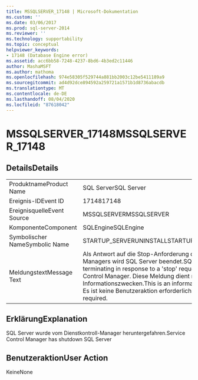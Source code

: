```yaml
---
title: MSSQLSERVER_17148 | Microsoft-Dokumentation
ms.custom: ''
ms.date: 03/06/2017
ms.prod: sql-server-2014
ms.reviewer: ''
ms.technology: supportability
ms.topic: conceptual
helpviewer_keywords:
- 17148 (Database Engine error)
ms.assetid: acc6bb58-7248-4237-8bd6-4b3ed2c11446
author: MashaMSFT
ms.author: mathoma
ms.openlocfilehash: 974e58305f529744a881bb2003c12be5411189a9
ms.sourcegitcommit: ad4d92dce894592a259721a1571b1d8736abacdb
ms.translationtype: MT
ms.contentlocale: de-DE
ms.lasthandoff: 08/04/2020
ms.locfileid: "87618042"
---
```

# <a name="mssqlserver_17148"></a><span data-ttu-id="3b5a4-102">MSSQLSERVER_17148</span><span class="sxs-lookup"><span data-stu-id="3b5a4-102">MSSQLSERVER_17148</span></span>
    
## <a name="details"></a><span data-ttu-id="3b5a4-103">Details</span><span class="sxs-lookup"><span data-stu-id="3b5a4-103">Details</span></span>  
  
|||  
|-|-|  
|<span data-ttu-id="3b5a4-104">Produktname</span><span class="sxs-lookup"><span data-stu-id="3b5a4-104">Product Name</span></span>|<span data-ttu-id="3b5a4-105">SQL Server</span><span class="sxs-lookup"><span data-stu-id="3b5a4-105">SQL Server</span></span>|  
|<span data-ttu-id="3b5a4-106">Ereignis-ID</span><span class="sxs-lookup"><span data-stu-id="3b5a4-106">Event ID</span></span>|<span data-ttu-id="3b5a4-107">17148</span><span class="sxs-lookup"><span data-stu-id="3b5a4-107">17148</span></span>|  
|<span data-ttu-id="3b5a4-108">Ereignisquelle</span><span class="sxs-lookup"><span data-stu-id="3b5a4-108">Event Source</span></span>|<span data-ttu-id="3b5a4-109">MSSQLSERVER</span><span class="sxs-lookup"><span data-stu-id="3b5a4-109">MSSQLSERVER</span></span>|  
|<span data-ttu-id="3b5a4-110">Komponente</span><span class="sxs-lookup"><span data-stu-id="3b5a4-110">Component</span></span>|<span data-ttu-id="3b5a4-111">SQLEngine</span><span class="sxs-lookup"><span data-stu-id="3b5a4-111">SQLEngine</span></span>|  
|<span data-ttu-id="3b5a4-112">Symbolischer Name</span><span class="sxs-lookup"><span data-stu-id="3b5a4-112">Symbolic Name</span></span>|<span data-ttu-id="3b5a4-113">STARTUP_SERVERUNINSTALL</span><span class="sxs-lookup"><span data-stu-id="3b5a4-113">STARTUP_SERVERUNINSTALL</span></span>|  
|<span data-ttu-id="3b5a4-114">Meldungstext</span><span class="sxs-lookup"><span data-stu-id="3b5a4-114">Message Text</span></span>|<span data-ttu-id="3b5a4-115">Als Antwort auf die Stop-Anforderung des Dienstkontroll-Managers wird SQL Server beendet.</span><span class="sxs-lookup"><span data-stu-id="3b5a4-115">SQL Server is terminating in response to a 'stop' request from Service Control Manager.</span></span> <span data-ttu-id="3b5a4-116">Diese Meldung dient nur zu Informationszwecken.</span><span class="sxs-lookup"><span data-stu-id="3b5a4-116">This is an informational message only.</span></span> <span data-ttu-id="3b5a4-117">Es ist keine Benutzeraktion erforderlich.</span><span class="sxs-lookup"><span data-stu-id="3b5a4-117">No user action is required.</span></span>|  
  
## <a name="explanation"></a><span data-ttu-id="3b5a4-118">Erklärung</span><span class="sxs-lookup"><span data-stu-id="3b5a4-118">Explanation</span></span>  
 <span data-ttu-id="3b5a4-119">SQL Server wurde vom Dienstkontroll-Manager heruntergefahren.</span><span class="sxs-lookup"><span data-stu-id="3b5a4-119">Service Control Manager has shutdown SQL Server</span></span>  
  
## <a name="user-action"></a><span data-ttu-id="3b5a4-120">Benutzeraktion</span><span class="sxs-lookup"><span data-stu-id="3b5a4-120">User Action</span></span>  
 <span data-ttu-id="3b5a4-121">Keine</span><span class="sxs-lookup"><span data-stu-id="3b5a4-121">None</span></span>  
  
  
